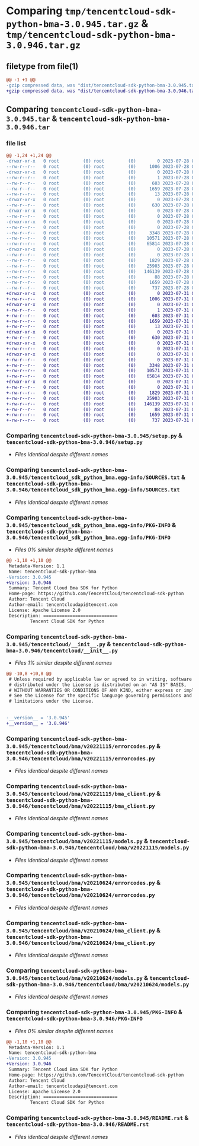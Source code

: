 # Comparing `tmp/tencentcloud-sdk-python-bma-3.0.945.tar.gz` & `tmp/tencentcloud-sdk-python-bma-3.0.946.tar.gz`

## filetype from file(1)

```diff
@@ -1 +1 @@
-gzip compressed data, was "dist/tencentcloud-sdk-python-bma-3.0.945.tar", last modified: Fri Jul 28 00:22:07 2023, max compression
+gzip compressed data, was "dist/tencentcloud-sdk-python-bma-3.0.946.tar", last modified: Mon Jul 31 00:20:04 2023, max compression
```

## Comparing `tencentcloud-sdk-python-bma-3.0.945.tar` & `tencentcloud-sdk-python-bma-3.0.946.tar`

### file list

```diff
@@ -1,24 +1,24 @@
-drwxr-xr-x   0 root         (0) root         (0)        0 2023-07-28 00:22:07.000000 tencentcloud-sdk-python-bma-3.0.945/
--rw-r--r--   0 root         (0) root         (0)     1006 2023-07-28 00:22:07.000000 tencentcloud-sdk-python-bma-3.0.945/setup.py
-drwxr-xr-x   0 root         (0) root         (0)        0 2023-07-28 00:22:07.000000 tencentcloud-sdk-python-bma-3.0.945/tencentcloud_sdk_python_bma.egg-info/
--rw-r--r--   0 root         (0) root         (0)        1 2023-07-28 00:22:07.000000 tencentcloud-sdk-python-bma-3.0.945/tencentcloud_sdk_python_bma.egg-info/dependency_links.txt
--rw-r--r--   0 root         (0) root         (0)      603 2023-07-28 00:22:07.000000 tencentcloud-sdk-python-bma-3.0.945/tencentcloud_sdk_python_bma.egg-info/SOURCES.txt
--rw-r--r--   0 root         (0) root         (0)     1659 2023-07-28 00:22:07.000000 tencentcloud-sdk-python-bma-3.0.945/tencentcloud_sdk_python_bma.egg-info/PKG-INFO
--rw-r--r--   0 root         (0) root         (0)       13 2023-07-28 00:22:07.000000 tencentcloud-sdk-python-bma-3.0.945/tencentcloud_sdk_python_bma.egg-info/top_level.txt
-drwxr-xr-x   0 root         (0) root         (0)        0 2023-07-28 00:22:07.000000 tencentcloud-sdk-python-bma-3.0.945/tencentcloud/
--rw-r--r--   0 root         (0) root         (0)      630 2023-07-28 00:22:07.000000 tencentcloud-sdk-python-bma-3.0.945/tencentcloud/__init__.py
-drwxr-xr-x   0 root         (0) root         (0)        0 2023-07-28 00:22:07.000000 tencentcloud-sdk-python-bma-3.0.945/tencentcloud/bma/
--rw-r--r--   0 root         (0) root         (0)        0 2023-07-28 00:22:07.000000 tencentcloud-sdk-python-bma-3.0.945/tencentcloud/bma/__init__.py
-drwxr-xr-x   0 root         (0) root         (0)        0 2023-07-28 00:22:07.000000 tencentcloud-sdk-python-bma-3.0.945/tencentcloud/bma/v20221115/
--rw-r--r--   0 root         (0) root         (0)        0 2023-07-28 00:22:07.000000 tencentcloud-sdk-python-bma-3.0.945/tencentcloud/bma/v20221115/__init__.py
--rw-r--r--   0 root         (0) root         (0)     3348 2023-07-28 00:22:07.000000 tencentcloud-sdk-python-bma-3.0.945/tencentcloud/bma/v20221115/errorcodes.py
--rw-r--r--   0 root         (0) root         (0)    10571 2023-07-28 00:22:07.000000 tencentcloud-sdk-python-bma-3.0.945/tencentcloud/bma/v20221115/bma_client.py
--rw-r--r--   0 root         (0) root         (0)    65814 2023-07-28 00:22:07.000000 tencentcloud-sdk-python-bma-3.0.945/tencentcloud/bma/v20221115/models.py
-drwxr-xr-x   0 root         (0) root         (0)        0 2023-07-28 00:22:07.000000 tencentcloud-sdk-python-bma-3.0.945/tencentcloud/bma/v20210624/
--rw-r--r--   0 root         (0) root         (0)        0 2023-07-28 00:22:07.000000 tencentcloud-sdk-python-bma-3.0.945/tencentcloud/bma/v20210624/__init__.py
--rw-r--r--   0 root         (0) root         (0)     1829 2023-07-28 00:22:07.000000 tencentcloud-sdk-python-bma-3.0.945/tencentcloud/bma/v20210624/errorcodes.py
--rw-r--r--   0 root         (0) root         (0)    25903 2023-07-28 00:22:07.000000 tencentcloud-sdk-python-bma-3.0.945/tencentcloud/bma/v20210624/bma_client.py
--rw-r--r--   0 root         (0) root         (0)   146139 2023-07-28 00:22:07.000000 tencentcloud-sdk-python-bma-3.0.945/tencentcloud/bma/v20210624/models.py
--rw-r--r--   0 root         (0) root         (0)       88 2023-07-28 00:22:07.000000 tencentcloud-sdk-python-bma-3.0.945/setup.cfg
--rw-r--r--   0 root         (0) root         (0)     1659 2023-07-28 00:22:07.000000 tencentcloud-sdk-python-bma-3.0.945/PKG-INFO
--rw-r--r--   0 root         (0) root         (0)      737 2023-07-28 00:22:07.000000 tencentcloud-sdk-python-bma-3.0.945/README.rst
+drwxr-xr-x   0 root         (0) root         (0)        0 2023-07-31 00:20:04.000000 tencentcloud-sdk-python-bma-3.0.946/
+-rw-r--r--   0 root         (0) root         (0)     1006 2023-07-31 00:20:04.000000 tencentcloud-sdk-python-bma-3.0.946/setup.py
+drwxr-xr-x   0 root         (0) root         (0)        0 2023-07-31 00:20:04.000000 tencentcloud-sdk-python-bma-3.0.946/tencentcloud_sdk_python_bma.egg-info/
+-rw-r--r--   0 root         (0) root         (0)        1 2023-07-31 00:20:04.000000 tencentcloud-sdk-python-bma-3.0.946/tencentcloud_sdk_python_bma.egg-info/dependency_links.txt
+-rw-r--r--   0 root         (0) root         (0)      603 2023-07-31 00:20:04.000000 tencentcloud-sdk-python-bma-3.0.946/tencentcloud_sdk_python_bma.egg-info/SOURCES.txt
+-rw-r--r--   0 root         (0) root         (0)     1659 2023-07-31 00:20:04.000000 tencentcloud-sdk-python-bma-3.0.946/tencentcloud_sdk_python_bma.egg-info/PKG-INFO
+-rw-r--r--   0 root         (0) root         (0)       13 2023-07-31 00:20:04.000000 tencentcloud-sdk-python-bma-3.0.946/tencentcloud_sdk_python_bma.egg-info/top_level.txt
+drwxr-xr-x   0 root         (0) root         (0)        0 2023-07-31 00:20:04.000000 tencentcloud-sdk-python-bma-3.0.946/tencentcloud/
+-rw-r--r--   0 root         (0) root         (0)      630 2023-07-31 00:20:04.000000 tencentcloud-sdk-python-bma-3.0.946/tencentcloud/__init__.py
+drwxr-xr-x   0 root         (0) root         (0)        0 2023-07-31 00:20:04.000000 tencentcloud-sdk-python-bma-3.0.946/tencentcloud/bma/
+-rw-r--r--   0 root         (0) root         (0)        0 2023-07-31 00:20:04.000000 tencentcloud-sdk-python-bma-3.0.946/tencentcloud/bma/__init__.py
+drwxr-xr-x   0 root         (0) root         (0)        0 2023-07-31 00:20:04.000000 tencentcloud-sdk-python-bma-3.0.946/tencentcloud/bma/v20221115/
+-rw-r--r--   0 root         (0) root         (0)        0 2023-07-31 00:20:04.000000 tencentcloud-sdk-python-bma-3.0.946/tencentcloud/bma/v20221115/__init__.py
+-rw-r--r--   0 root         (0) root         (0)     3348 2023-07-31 00:20:04.000000 tencentcloud-sdk-python-bma-3.0.946/tencentcloud/bma/v20221115/errorcodes.py
+-rw-r--r--   0 root         (0) root         (0)    10571 2023-07-31 00:20:04.000000 tencentcloud-sdk-python-bma-3.0.946/tencentcloud/bma/v20221115/bma_client.py
+-rw-r--r--   0 root         (0) root         (0)    65814 2023-07-31 00:20:04.000000 tencentcloud-sdk-python-bma-3.0.946/tencentcloud/bma/v20221115/models.py
+drwxr-xr-x   0 root         (0) root         (0)        0 2023-07-31 00:20:04.000000 tencentcloud-sdk-python-bma-3.0.946/tencentcloud/bma/v20210624/
+-rw-r--r--   0 root         (0) root         (0)        0 2023-07-31 00:20:04.000000 tencentcloud-sdk-python-bma-3.0.946/tencentcloud/bma/v20210624/__init__.py
+-rw-r--r--   0 root         (0) root         (0)     1829 2023-07-31 00:20:04.000000 tencentcloud-sdk-python-bma-3.0.946/tencentcloud/bma/v20210624/errorcodes.py
+-rw-r--r--   0 root         (0) root         (0)    25903 2023-07-31 00:20:04.000000 tencentcloud-sdk-python-bma-3.0.946/tencentcloud/bma/v20210624/bma_client.py
+-rw-r--r--   0 root         (0) root         (0)   146139 2023-07-31 00:20:04.000000 tencentcloud-sdk-python-bma-3.0.946/tencentcloud/bma/v20210624/models.py
+-rw-r--r--   0 root         (0) root         (0)       88 2023-07-31 00:20:04.000000 tencentcloud-sdk-python-bma-3.0.946/setup.cfg
+-rw-r--r--   0 root         (0) root         (0)     1659 2023-07-31 00:20:04.000000 tencentcloud-sdk-python-bma-3.0.946/PKG-INFO
+-rw-r--r--   0 root         (0) root         (0)      737 2023-07-31 00:20:04.000000 tencentcloud-sdk-python-bma-3.0.946/README.rst
```

### Comparing `tencentcloud-sdk-python-bma-3.0.945/setup.py` & `tencentcloud-sdk-python-bma-3.0.946/setup.py`

 * *Files identical despite different names*

### Comparing `tencentcloud-sdk-python-bma-3.0.945/tencentcloud_sdk_python_bma.egg-info/SOURCES.txt` & `tencentcloud-sdk-python-bma-3.0.946/tencentcloud_sdk_python_bma.egg-info/SOURCES.txt`

 * *Files identical despite different names*

### Comparing `tencentcloud-sdk-python-bma-3.0.945/tencentcloud_sdk_python_bma.egg-info/PKG-INFO` & `tencentcloud-sdk-python-bma-3.0.946/tencentcloud_sdk_python_bma.egg-info/PKG-INFO`

 * *Files 0% similar despite different names*

```diff
@@ -1,10 +1,10 @@
 Metadata-Version: 1.1
 Name: tencentcloud-sdk-python-bma
-Version: 3.0.945
+Version: 3.0.946
 Summary: Tencent Cloud Bma SDK for Python
 Home-page: https://github.com/TencentCloud/tencentcloud-sdk-python
 Author: Tencent Cloud
 Author-email: tencentcloudapi@tencent.com
 License: Apache License 2.0
 Description: ============================
         Tencent Cloud SDK for Python
```

### Comparing `tencentcloud-sdk-python-bma-3.0.945/tencentcloud/__init__.py` & `tencentcloud-sdk-python-bma-3.0.946/tencentcloud/__init__.py`

 * *Files 1% similar despite different names*

```diff
@@ -10,8 +10,8 @@
 # Unless required by applicable law or agreed to in writing, software
 # distributed under the License is distributed on an "AS IS" BASIS,
 # WITHOUT WARRANTIES OR CONDITIONS OF ANY KIND, either express or implied.
 # See the License for the specific language governing permissions and
 # limitations under the License.
 
 
-__version__ = '3.0.945'
+__version__ = '3.0.946'
```

### Comparing `tencentcloud-sdk-python-bma-3.0.945/tencentcloud/bma/v20221115/errorcodes.py` & `tencentcloud-sdk-python-bma-3.0.946/tencentcloud/bma/v20221115/errorcodes.py`

 * *Files identical despite different names*

### Comparing `tencentcloud-sdk-python-bma-3.0.945/tencentcloud/bma/v20221115/bma_client.py` & `tencentcloud-sdk-python-bma-3.0.946/tencentcloud/bma/v20221115/bma_client.py`

 * *Files identical despite different names*

### Comparing `tencentcloud-sdk-python-bma-3.0.945/tencentcloud/bma/v20221115/models.py` & `tencentcloud-sdk-python-bma-3.0.946/tencentcloud/bma/v20221115/models.py`

 * *Files identical despite different names*

### Comparing `tencentcloud-sdk-python-bma-3.0.945/tencentcloud/bma/v20210624/errorcodes.py` & `tencentcloud-sdk-python-bma-3.0.946/tencentcloud/bma/v20210624/errorcodes.py`

 * *Files identical despite different names*

### Comparing `tencentcloud-sdk-python-bma-3.0.945/tencentcloud/bma/v20210624/bma_client.py` & `tencentcloud-sdk-python-bma-3.0.946/tencentcloud/bma/v20210624/bma_client.py`

 * *Files identical despite different names*

### Comparing `tencentcloud-sdk-python-bma-3.0.945/tencentcloud/bma/v20210624/models.py` & `tencentcloud-sdk-python-bma-3.0.946/tencentcloud/bma/v20210624/models.py`

 * *Files identical despite different names*

### Comparing `tencentcloud-sdk-python-bma-3.0.945/PKG-INFO` & `tencentcloud-sdk-python-bma-3.0.946/PKG-INFO`

 * *Files 0% similar despite different names*

```diff
@@ -1,10 +1,10 @@
 Metadata-Version: 1.1
 Name: tencentcloud-sdk-python-bma
-Version: 3.0.945
+Version: 3.0.946
 Summary: Tencent Cloud Bma SDK for Python
 Home-page: https://github.com/TencentCloud/tencentcloud-sdk-python
 Author: Tencent Cloud
 Author-email: tencentcloudapi@tencent.com
 License: Apache License 2.0
 Description: ============================
         Tencent Cloud SDK for Python
```

### Comparing `tencentcloud-sdk-python-bma-3.0.945/README.rst` & `tencentcloud-sdk-python-bma-3.0.946/README.rst`

 * *Files identical despite different names*

